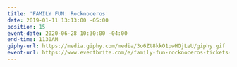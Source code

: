 ```yaml
---
title: 'FAMILY FUN: Rocknoceros'
date: 2019-01-11 13:13:00 -05:00
position: 15
event-date: 2020-06-28 10:30:00 -04:00
end-time: 1130AM
giphy-url: https://media.giphy.com/media/3o6Zt8kkO1pwHOjLeU/giphy.gif
event-url: https://www.eventbrite.com/e/family-fun-rocknoceros-tickets-92596084381
---
```


